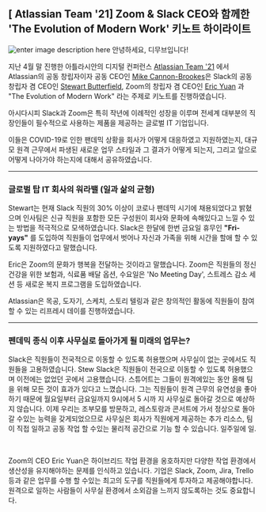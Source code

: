 
## [ Atlassian Team '21] Zoom & Slack CEO와 함께한 'The Evolution of Modern Work' 키노트 하이라이트
![enter image description here](https://i2.wp.com/atlassianblog.wpengine.com/wp-content/uploads/2020/04/brand-4570-how-to-lead-remotely-when-you-dont-have-a-clue@2x.png?w=2240&ssl=1)
안녕하세요, 디무브입니다!

지난 4월 말 진행한 아틀라시안의 디지털 컨퍼런스 [Atlassian Team '21](https://events.atlassian.com/team21) 에서 Atlassian의 공동 창립자이자 공동 CEO인 [Mike Cannon-Brookes](https://www.linkedin.com/in/mcannonbrookes)은 Slack의 공동 창립자 겸 CEO인 [Stewart Butterfield](https://www.linkedin.com/in/butterfield), Zoom의 창립자 겸 CEO인 [Eric Yuan](https://www.linkedin.com/in/ericsyuan) 과 "The Evolution of Modern Work" 라는 주제로 키노트를 진행하였습니다. 

아시다시피 Slack과 Zoom은 특히 작년에 이례적인 성장을 이루며 전세계 대부분의 직장인들이 필수적으로 사용하는 제품을 제공하는 글로벌 IT 기업입니다. 

이들은 COVID-19로 인한 팬데믹 상황을 회사가 어떻게 대응하였고 지원하였는지, 대규모 원격 근무에서 파생된 새로운 업무 스타일과 그 결과가 어떻게 되는지, 그리고 앞으로 어떻게 나아가야 하는지에 대해서 공유하였습니다. 

---

### 글로벌 탑 IT 회사의  워라밸 (일과 삶의 균형)

Stewart는 현재 Slack 직원의 30% 이상이 코로나 팬데믹 시기에 채용되었다고 밝혔으며 인사팀은 신규 직원을 포함한 모든 구성원이 회사와 문화에 속해있다고 느낄 수 있는 방법을 적극적으로 모색하였습니다. 
Slack은 한달에 한번 금요일 휴무인 **"Fri-yays"** 를 도입하여 직원들이 업무에서 벗어나 자신과 가족을 위해 시간을 할애 할 수 있도록 지원하였다고 말했습니다. 

Eric은 Zoom의 문화가 행복을 전달하는 것이라고 말했습니다. Zoom은 직원들의 정신 건강을 위한 보험과, 식료품 배달 옵션, 수요일은 'No Meeting Day', 스트레스 감소 세션 등 새로운 복지 프로그램을 도입하였습니다. 

Atlassian은 목공, 도자기, 스케치, 스토리 텔링과 같은 창의적인 활동에 직원들이 참여할 수 있는 리프레시 데이를 진행하였습니다. 

---
### 펜데믹 종식 이후 사무실로 돌아가게 될 미래의 업무는?

Slack은 직원들이 전국적으로 이동할 수 있도록 허용했으며 사무실이 없는 곳에서도 직원들을 고용하였습니다. Stew
Slack은 직원들이 전국으로 이동할 수 있도록 허용했으며 이전에는 없었던 곳에서 고용했습니다. 스튜어트는 그들이 원격에있는 동안 올해 팀을 위해 모든 것이 효과가 있다고 느꼈습니다. 그는 직원들이 원격 근무의 유연성을 좋아하기 때문에 월요일부터 금요일까지 9시에서 5 시까 지 사무실로 돌아갈 것으로 예상하지 않습니다. 이제 우리는 조부모를 방문하고, 레스토랑과 콘서트에 가서 정상으로 돌아갈 수있는 능력을 갖게되었으므로 사무실은 회사가 직원에게 제공하는 추가 리소스, 팀이 직접 일하고 공동 작업 할 수있는 물리적 공간으로 기능 할 수 있습니다. 일주일에 일.

‍

Zoom의 CEO Eric Yuan은 하이브리드 작업 환경을 옹호하지만 다양한 작업 환경에서 생산성을 유지해야하는 문제를 인식하고 있습니다. 기업은 Slack, Zoom, Jira, Trello 등과 같은 업무를 수행 할 수있는 최고의 도구를 직원들에게 투자하고 제공해야합니다. 원격으로 일하는 사람들이 사무실 환경에서 소외감을 느끼지 않도록하는 것도 중요합니다.


<!--stackedit_data:
eyJoaXN0b3J5IjpbLTI2ODY2NDI3NiwtMzY1MzgxMzc4LC03Nz
AzMDU4MjYsMTU2MzQxMjA5NywxMDc2ODYwNTIxLDY0MTExNjIy
Myw5MDIwMjg2ODYsMzczMjIwODM5LC0xNTI0NjQ4OTIyLC03Mz
kzMDExMDddfQ==
-->